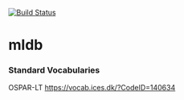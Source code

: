 [![Build Status](https://dev.azure.com/Jesseeyoung/MLDB/_apis/build/status/wetrocks.mldb?branchName=litterTypeAPI)](https://dev.azure.com/Jesseeyoung/MLDB/_build/latest?definitionId=2&branchName=SiteFields)

# mldb


### Standard Vocabularies

OSPAR-LT https://vocab.ices.dk/?CodeID=140634
